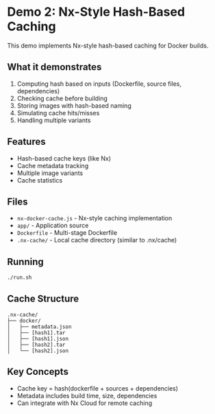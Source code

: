 # Demo 2: Nx-Style Hash-Based Caching

This demo implements Nx-style hash-based caching for Docker builds.

## What it demonstrates

1. Computing hash based on inputs (Dockerfile, source files, dependencies)
2. Checking cache before building
3. Storing images with hash-based naming
4. Simulating cache hits/misses
5. Handling multiple variants

## Features

- Hash-based cache keys (like Nx)
- Cache metadata tracking
- Multiple image variants
- Cache statistics

## Files

- `nx-docker-cache.js` - Nx-style caching implementation
- `app/` - Application source
- `Dockerfile` - Multi-stage Dockerfile
- `.nx-cache/` - Local cache directory (similar to .nx/cache)

## Running

```bash
./run.sh
```

## Cache Structure

```
.nx-cache/
├── docker/
│   ├── metadata.json
│   ├── [hash1].tar
│   ├── [hash1].json
│   ├── [hash2].tar
│   └── [hash2].json
```

## Key Concepts

- Cache key = hash(dockerfile + sources + dependencies)
- Metadata includes build time, size, dependencies
- Can integrate with Nx Cloud for remote caching